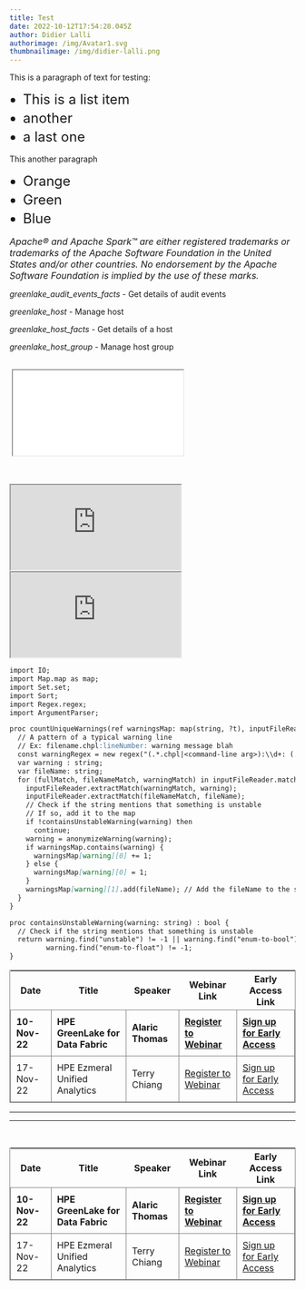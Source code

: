 ```yaml
---
title: Test
date: 2022-10-12T17:54:28.045Z
author: Didier Lalli
authorimage: /img/Avatar1.svg
thumbnailimage: /img/didier-lalli.png
---
```

<style>
ul li{
 font-size:24px;
}
i { 
  color: grey; }
</style>

<style>
li {
    font-size: 27px;
    line-height: 33px;
    max-width: none;
}
</style>

This is a paragraph of text for testing:

* This is a list item
* another
* a last one

This another paragraph

* Orange
* Green
* Blue

<font size="3"> *Apache® and Apache Spark™ are either registered trademarks or trademarks of the Apache Software Foundation in the United States and/or other countries. No endorsement by the Apache Software Foundation is implied by the use of these marks.* </font>

*greenlake_audit_events_facts* - Get details of audit events

*greenlake_host* - Manage host

*greenlake_host_facts -* Get details of a host

*greenlake_host_group -* Manage host group

<br />
 ﻿   
<style>
table {
    display: block;
    width: max-content !important;
    max-width: 100%;
    overflow: auto;
     -webkit-box-shadow: none;
    -moz-box-shadow: none;
    box-shadow: none;
    border:1px solid grey;
}
td {
   -webkit-box-shadow: none;
    -moz-box-shadow: none;
    box-shadow: none;
    border:1px solid grey;
    text-align: left !important;
     font-weight: normal !important;
    padding: 10px !important;
}
thead tr:first-child td {
  -webkit-box-shadow: none;
  -moz-box-shadow: none;
  box-shadow: none;
  border:1px solid grey;
  text-align: center !important;
  padding: 20px !important;
  font-weight: bold !important;
}
</style>

<iframe src=**[http://players.brightcove.net/1160438707001/V1YFSRkoe_default/index.html?videoId=ref:v100006233](http://players.brightcove.net/1160438707001/V1YFSRkoe_default/index.html?videoId=ref:v100006233 "http\://players.brightcove.net/1160438707001/V1YFSRkoe_default/index.html?videoId=ref:v100006233")** allowfullscreen webkitallowfullscreen mozallowfullscreen></iframe>

 



<iframe src=http://players.brightcove.net/1160438707001/V1YFSRkoe_default/index.html?videoId=ref:v100006233 allowfullscreen webkitallowfullscreen mozallowfullscreen></iframe>

<iframe src=http://players.brightcove.net/1160438707001/V1YFSRkoe_default/index.html?videoId=6365280793112 allowfullscreen webkitallowfullscreen mozallowfullscreen></iframe>

```markdown
import IO;
import Map.map as map;
import Set.set;
import Sort;
import Regex.regex;
import ArgumentParser;

proc countUniqueWarnings(ref warningsMap: map(string, ?t), inputFileReader: IO.fileReader(?)) where t == (int, set(string)){
  // A pattern of a typical warning line
  // Ex: filename.chpl:lineNumber: warning message blah
  const warningRegex = new regex("(.*.chpl|<command-line arg>):\\d+: (.*)\n"); // Anything inside ( ) is a capture group
  var warning : string;
  var fileName: string;
  for (fullMatch, fileNameMatch, warningMatch) in inputFileReader.matches(warningRegex, captures=2) {
    inputFileReader.extractMatch(warningMatch, warning);
    inputFileReader.extractMatch(fileNameMatch, fileName);
    // Check if the string mentions that something is unstable
    // If so, add it to the map
    if !containsUnstableWarning(warning) then
      continue;
    warning = anonymizeWarning(warning);
    if warningsMap.contains(warning) {
      warningsMap[warning][0] += 1;
    } else {
      warningsMap[warning][0] = 1;
    }
    warningsMap[warning][1].add(fileName); // Add the fileName to the set of files that have this warning
  }
}

proc containsUnstableWarning(warning: string) : bool {
  // Check if the string mentions that something is unstable
  return warning.find("unstable") != -1 || warning.find("enum-to-bool") != -1 ||
         warning.find("enum-to-float") != -1;
}
```

| Date          | Title                             | Speaker           | Webinar Link                                                                                            | Early Access Link                                                                         |
| ------------- | --------------------------------- | ----------------- | ------------------------------------------------------------------------------------------------------- | ----------------------------------------------------------------------------------------- |
| **10-Nov-22** | **HPE GreenLake for Data Fabric** | **Alaric Thomas** | **[Register to Webinar](https://hpe.zoom.us/webinar/register/1016631597484/WN_xLR2ynonSi6SojUswkVmRw)** | **[Sign up for Early Access](https://connect.hpe.com/HPEGreenLakeEarlyAccessDataFabric)** |
| 17-Nov-22     | HPE Ezmeral Unified Analytics     | Terry Chiang      | [Register to Webinar](https://hpe.zoom.us/webinar/register/7516631596092/WN_qEWHxuucTa-UilEnOqmByg)     | [Sign up for Early Access](https://connect.hpe.com/HPEEzmeralEarlyAccessUnifiedAnalytics) |

- - -

- - -

<br />

| Date          | Title                             | Speaker           | Webinar Link                                                                                            | Early Access Link                                                                         |
| ------------- | --------------------------------- | ----------------- | ------------------------------------------------------------------------------------------------------- | ----------------------------------------------------------------------------------------- |
| **10-Nov-22** | **HPE GreenLake for Data Fabric** | **Alaric Thomas** | **[Register to Webinar](https://hpe.zoom.us/webinar/register/1016631597484/WN_xLR2ynonSi6SojUswkVmRw)** | **[Sign up for Early Access](https://connect.hpe.com/HPEGreenLakeEarlyAccessDataFabric)** |
| 17-Nov-22     | HPE Ezmeral Unified Analytics     | Terry Chiang      | [Register to Webinar](https://hpe.zoom.us/webinar/register/7516631596092/WN_qEWHxuucTa-UilEnOqmByg)     | [Sign up for Early Access](https://connect.hpe.com/HPEEzmeralEarlyAccessUnifiedAnalytics) |